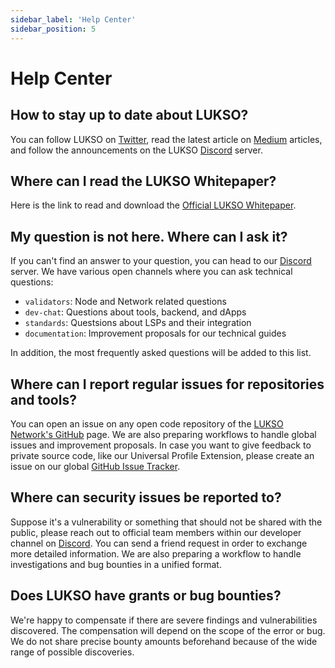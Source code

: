 ```yaml
---
sidebar_label: 'Help Center'
sidebar_position: 5
---
```


# Help Center

## How to stay up to date about LUKSO?

You can follow LUKSO on [Twitter](https://twitter.com/lukso_io), read the latest article on [Medium](https://medium.com/lukso) articles, and follow the announcements on the LUKSO [Discord](https://discord.gg/lukso) server.

## Where can I read the LUKSO Whitepaper?

Here is the link to read and download the [Official LUKSO Whitepaper](https://uploads-ssl.webflow.com/629f44560745074760731ba4/62b200bfe0af12186845519a_LUKSO_Whitepaper_V1-1.pdf).

## My question is not here. Where can I ask it?

If you can't find an answer to your question, you can head to our [Discord](https://discord.gg/lukso) server. We have various open channels where you can ask technical questions:

- `validators`: Node and Network related questions
- `dev-chat`: Questions about tools, backend, and dApps
- `standards`: Questsions about LSPs and their integration
- `documentation`: Improvement proposals for our technical guides

In addition, the most frequently asked questions will be added to this list.

## Where can I report regular issues for repositories and tools?

You can open an issue on any open code repository of the [LUKSO Network's GitHub](https://github.com/lukso-network) page. We are also preparing workflows to handle global issues and improvement proposals. In case you want to give feedback to private source code, like our Universal Profile Extension, please create an issue on our global [GitHub Issue Tracker](https://github.com/lukso-network/issue-tracker).

## Where can security issues be reported to?

Suppose it's a vulnerability or something that should not be shared with the public, please reach out to official team members within our developer channel on [Discord](https://discord.gg/lukso). You can send a friend request in order to exchange more detailed information. We are also preparing a workflow to handle investigations and bug bounties in a unified format.

## Does LUKSO have grants or bug bounties?

We're happy to compensate if there are severe findings and vulnerabilities discovered. The compensation will depend on the scope of the error or bug. We do not share precise bounty amounts beforehand because of the wide range of possible discoveries.
